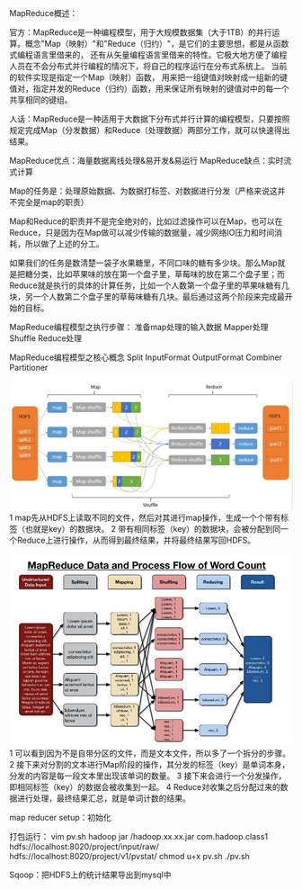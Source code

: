MapReduce概述：

官方：MapReduce是一种编程模型，用于大规模数据集（大于1TB）的并行运算。概念"Map（映射）"和"Reduce（归约）"，是它们的主要思想，都是从函数式编程语言里借来的，
还有从矢量编程语言里借来的特性。它极大地方便了编程人员在不会分布式并行编程的情况下，将自己的程序运行在分布式系统上。 当前的软件实现是指定一个Map（映射）函数，
用来把一组键值对映射成一组新的键值对，指定并发的Reduce（归约）函数，用来保证所有映射的键值对中的每一个共享相同的键组。

人话：MapReduce是一种适用于大数据下分布式并行计算的编程模型，只要按照规定完成Map（分发数据）和Reduce（处理数据）两部分工作，就可以快速得出结果。

MapReduce优点：海量数据离线处理&易开发&易运行
MapReduce缺点：实时流式计算


Map的任务是：处理原始数据、为数据打标签、对数据进行分发（严格来说这并不完全是map的职责）

Map和Reduce的职责并不是完全绝对的，比如过滤操作可以在Map，也可以在Reduce，只是因为在Map做可以减少传输的数据量，减少网络IO压力和时间消耗，所以做了上述的分工。

如果我们的任务是数清楚一袋子水果糖里，不同口味的糖有多少块。那么Map就是把糖分类，比如苹果味的放在第一个盘子里，草莓味的放在第二个盘子里；而Reduce就是执行的具体的计算任务，比如一个人数第一个盘子里的苹果味糖有几块，另一个人数第二个盘子里的草莓味糖有几块。最后通过这两个阶段来完成最开始的目标。


MapReduce编程模型之执行步骤：
准备map处理的输入数据
Mapper处理
Shuffle
Reduce处理

MapReduce编程模型之核心概念
Split
InputFormat
OutputFormat
Combiner
Partitioner

![Image text](../../../resources/image/mapreduce_01.jpg)
1 map先从HDFS上读取不同的文件，然后对其进行map操作，生成一个个带有标签（也就是key）的数据块。
2 带有相同标签（key）的数据块，会被分配到同一个Reduce上进行操作，从而得到最终结果，并将最终结果写回HDFS。

![Image text](../../../resources/image/mapreduce_02.jpg)
1 可以看到因为不是自带分区的文件，而是文本文件，所以多了一个拆分的步骤。
2 接下来对分割的文本进行Map阶段的操作，其分发的标签（key）是单词本身，分发的内容是每一段文本里出现该单词的数量。
3 接下来会进行一个分发操作，即相同标签（key）的数据会被收集到一起。
4 Reduce对收集之后分配过来的数据进行处理，最终结果汇总，就是单词计数的结果。


map
reducer
setup：初始化

打包运行：
vim pv.sh
hadoop jar /hadoop.xx.xx.jar com.hadoop.class1 hdfs://localhost:8020/project/input/raw/ hdfs://localhost:8020/project/v1/pvstat/
chmod u+x pv.sh
./pv.sh

Sqoop：把HDFS上的统计结果导出到mysql中
